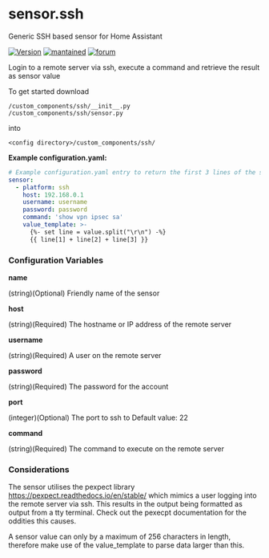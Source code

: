 # sensor.ssh
Generic SSH based sensor for Home Assistant
  
[![Version](https://img.shields.io/badge/version-0.1.2-green.svg?style=for-the-badge)](#) [![mantained](https://img.shields.io/maintenance/yes/2019.svg?style=for-the-badge)](#) [![forum](https://img.shields.io/badge/forum-visit-orange.svg?style=for-the-badge)](https://community.home-assistant.io/t/unifi-security-gateway/71505)   

Login to a remote server via ssh, execute a command and retrieve the result as sensor value

To get started download
```
/custom_components/ssh/__init__.py
/custom_components/ssh/sensor.py

```
into
```
<config directory>/custom_components/ssh/
```

**Example configuration.yaml:**

```yaml
# Example configuration.yaml entry to return the first 3 lines of the specified command
sensor:
  - platform: ssh
    host: 192.168.0.1
    username: username
    password: password
    command: 'show vpn ipsec sa'
    value_template: >-
      {%- set line = value.split("\r\n") -%}
      {{ line[1] + line[2] + line[3] }}
```
### Configuration Variables

**name**

  (string)(Optional) Friendly name of the sensor

**host**

  (string)(Required) The hostname or IP address of the remote server

**username**

  (string)(Required) A user on the remote server
  
**password**

(string)(Required) The password for the account

**port**

  (integer)(Optional) The port to ssh to
  Default value: 22

**command**

  (string)(Required) The command to execute on the remote server
  
### Considerations

The sensor utilises the pexpect library https://pexpect.readthedocs.io/en/stable/ which mimics a user logging into the remote server via ssh. This results in the output being formatted as output from a tty terminal. Check out the pexecpt documentation for the oddities this causes.

A sensor value can only by a maximum of 256 characters in length, therefore make use of the value_template to parse data larger than this.

